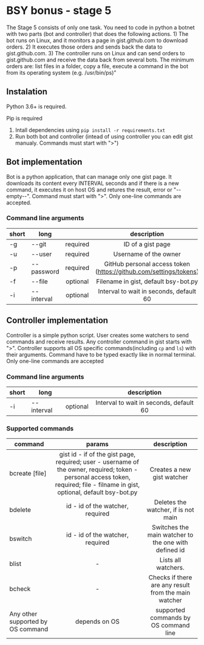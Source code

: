 # BSY bonus - stage 5
The Stage 5 consists of only one task. You need to code in python a botnet with two parts (bot and controller) that does the following actions. 1) The bot runs on Linux, and it monitors a page in gist.github.com to download orders. 2) It executes those orders and sends back the data to gist.github.com. 3) The controller runs on Linux and can send orders to gist.github.com and receive the data back from several bots. The minimum orders are: list files in a folder, copy a file, execute a command in the bot from its operating system (e.g. /usr/bin/ps)”

## Instalation
Python 3.6+ is required.

Pip is required

1. Intall dependencies using ```pip install -r requirements.txt```
2. Run both bot and controller (intead of using controller you can edit gist manualy. Commands must start with ">")

## Bot implementation
Bot is a python application, that can manage only one gist page. It downloads its content every INTERVAL seconds and if there is a new command, it executes it on host OS and retures the result, error or "--empty--".
Command must start with ">". Only one-line commands are accepted. 

### Command line arguments
| short | long       |          |                            description                            |
|-------|------------|:--------:|:-----------------------------------------------------------------:|
| -g    | --git      | required | ID of a gist page                                                 |
| -u    | --user     | required | Username of the owner                                             |
| -p    | --password | required | GitHub personal access token (https://github.com/settings/tokens) |
| -f    | --file     | optional | Filename in gist, default bsy-bot.py                              |
| -i    | --interval | optional | Interval to wait in seconds, default 60                           |

## Controller implementation

Controller is a simple python script. User creates some watchers to send commands and receive results. Any controller command in gist starts with ">". Controller supports all OS specific commands(including ```cp``` and ```ls```) with their arguments. Command have to be typed exactly like in normal terminal. Only one-line commands are accepted

### Command line arguments
| short | long       |          |                            description                            |
|-------|------------|:--------:|:-----------------------------------------------------------------:|
| -i    | --interval | optional | Interval to wait in seconds, default 60                           |

### Supported commands

| command                                 |                                                                                    params                                                                                    |                      description                     |
|-----------------------------------------|:----------------------------------------------------------------------------------------------------------------------------------------------------------------------------:|:----------------------------------------------------:|
| bcreate <gist id> <user> <token> [file] | gist id - if of the gist page, required; user - username of the owner, required; token - personal access token, required; file - filname in gist, optional, default bsy-bot.py | Creates a new gist watcher                           |
| bdelete <id>                            | id - id of the watcher, required                                                                                                                                             | Deletes the watcher, if is not main                  |
| bswitch <id>                            | id - id of the watcher, required                                                                                                                                             | Switches the main watcher to the one with defined id |
| blist                                   |  -                                                                                                                                                                           | Lists all watchers.                                  |
| bcheck                                  |  -                                                                                                                                                                           | Checks if there are any result from the main watcher |
| Any other supported by OS command       | depends on OS                                                                                                                                                                | supported commands by OS command line                |
